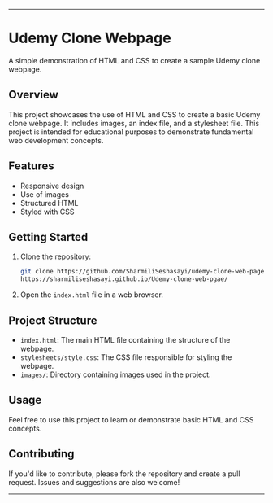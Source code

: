 
---

# Udemy Clone Webpage

A simple demonstration of HTML and CSS to create a sample Udemy clone webpage.

## Overview

This project showcases the use of HTML and CSS to create a basic Udemy clone webpage. It includes images, an index file, and a stylesheet file. This project is intended for educational purposes to demonstrate fundamental web development concepts.

## Features

- Responsive design
- Use of images
- Structured HTML
- Styled with CSS

## Getting Started

1. Clone the repository:

    ```bash
    git clone https://github.com/SharmiliSeshasayi/udemy-clone-web-page.git
    https://sharmiliseshasayi.github.io/Udemy-clone-web-pgae/
    ```

2. Open the `index.html` file in a web browser.

## Project Structure

- `index.html`: The main HTML file containing the structure of the webpage.
- `stylesheets/style.css`: The CSS file responsible for styling the webpage.
- `images/`: Directory containing images used in the project.

## Usage

Feel free to use this project to learn or demonstrate basic HTML and CSS concepts.

## Contributing

If you'd like to contribute, please fork the repository and create a pull request. Issues and suggestions are also welcome!


---
